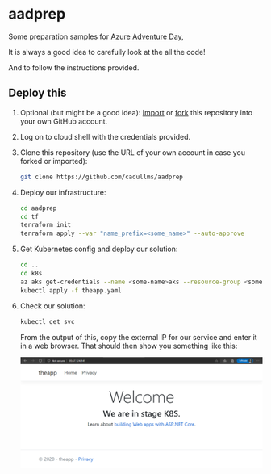 # aadprep

Some preparation samples for [Azure Adventure Day](https://aka.ms/azure-adventure-day),

It is always a good idea to carefully look at the all the code!

And to follow the instructions provided.

## Deploy this

1. Optional (but might be a good idea): [Import](https://docs.github.com/en/free-pro-team@latest/github/importing-your-projects-to-github/importing-a-repository-with-github-importer) or [fork](https://docs.github.com/en/free-pro-team@latest/github/getting-started-with-github/fork-a-repo) this repository into your own GitHub account.

1. Log on to cloud shell with the credentials provided.

1. Clone this repository (use the URL of your own account in case you forked or imported):
    ```sh
    git clone https://github.com/cadullms/aadprep
    ```

1. Deploy our infrastructure:
    ```sh
    cd aadprep
    cd tf
    terraform init
    terraform apply --var "name_prefix=<some_name>" --auto-approve
    ```

1. Get Kubernetes config and deploy our solution:
    ```sh
    cd ..
    cd k8s
    az aks get-credentials --name <some-name>aks --resource-group <some-name>rg
    kubectl apply -f theapp.yaml
    ```
1. Check our solution:
    ```sh
    kubectl get svc
    ```
    From the output of this, copy the external IP for our service and enter it in a web browser. That should then show you something like this:

    ![Our app's start page](./media/appstartpage.png)
